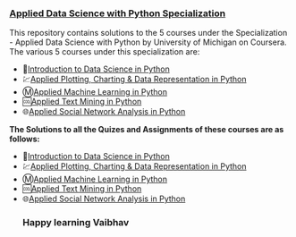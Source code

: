 ### [Applied Data Science with Python Specialization](https://www.coursera.org/programs/jecrc-university-ma-mmj0q/browse?productId=xKZ-Rh0LEeaVXQ4hxYGBZw&productType=s12n&query=applied+data+science+with&showMiniModal=true)
This repository contains solutions to the 5 courses under the Specialization - Applied Data Science with Python by University of Michigan on Coursera.
The various 5 courses under this specialization are:
<ul>
<li>🔰<a href="https://www.coursera.org/learn/python-data-analysis/home/welcome">Introduction to Data Science in Python</a></li>
<li>💹<a href="https://www.coursera.org/learn/python-plotting/home/welcome">Applied Plotting, Charting & Data Representation in Python</a></li>
<li>Ⓜ<a href="https://www.coursera.org/learn/python-machine-learning/home/welcome">Applied Machine Learning in Python</a></li>
<li>🆒<a href="https://www.coursera.org/learn/python-text-mining/home/welcome">Applied Text Mining in Python</a></li>
<li>🌐<a href="https://www.coursera.org/learn/python-social-network-analysis/home/welcome">Applied Social Network Analysis in Python</a></li>
</ul>
<b>The Solutions to all the Quizes and Assignments of these courses are as follows:</b>
<ul>
<li>🔰<a href="https://github.com/Vaibhavabhaysharma/Introduction-to-Data-Science-with-Python-Coursera">Introduction to Data Science in Python</a></li>
<li>💹<a href="https://github.com/Vaibhavabhaysharma/Applied_Plotting_Charting_and_Data_Representation_in_Python">Applied Plotting, Charting & Data Representation in Python</a></li>
<li>Ⓜ<a href="https://github.com/Vaibhavabhaysharma/Coursera-Applied-Machine-Learning-with-Python-">Applied Machine Learning in Python</a></li>
<li>🆒<a href="https://github.com/Vaibhavabhaysharma/Applied-Text-Mining-in-Python">Applied Text Mining in Python</a></li>
<li>🌐<a href="https://github.com/Vaibhavabhaysharma/Applied-Social-Network-Analysis-in-Python">Applied Social Network Analysis in Python</a></li>  

### Happy learning Vaibhav
